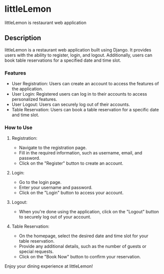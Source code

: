 # littleLemon
littleLemon is restaurant web application

## Description

littleLemon is a restaurant web application built using Django. It provides users with the ability to register, login, and logout. Additionally, users can book table reservations for a specified date and time slot.

### Features

- User Registration: Users can create an account to access the features of the application.
- User Login: Registered users can log in to their accounts to access personalized features.
- User Logout: Users can securely log out of their accounts.
- Table Reservation: Users can book a table reservation for a specific date and time slot.

### How to Use

1. Registration:
    - Navigate to the registration page.
    - Fill in the required information, such as username, email, and password.
    - Click on the "Register" button to create an account.

2. Login:
    - Go to the login page.
    - Enter your username and password.
    - Click on the "Login" button to access your account.

3. Logout:
    - When you're done using the application, click on the "Logout" button to securely log out of your account.

4. Table Reservation:
    - On the homepage, select the desired date and time slot for your table reservation.
    - Provide any additional details, such as the number of guests or special requests.
    - Click on the "Book Now" button to confirm your reservation.

Enjoy your dining experience at littleLemon!

